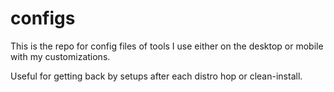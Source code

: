 # configs

This is the repo for config files of tools I use either on the desktop or mobile with my customizations.

Useful for getting back by setups after each distro hop or clean-install.
